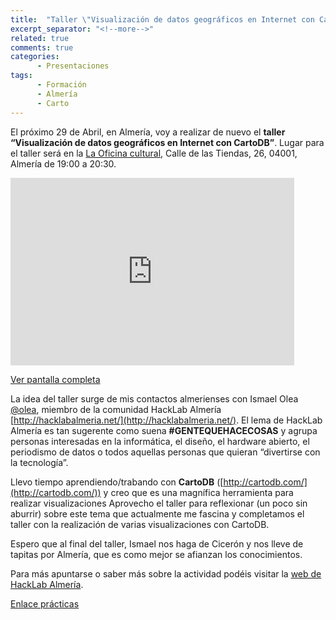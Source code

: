 ```yaml
---
title:  "Taller \"Visualización de datos geográficos en Internet con CartoDB\" Almería 29 de Abril 2015"
excerpt_separator: "<!--more-->"
related: true
comments: true
categories:
      - Presentaciones
tags:
      - Formación
      - Almería
      - Carto
---
```

        
El próximo 29 de Abril, en Almería, voy a realizar de nuevo el **taller “Visualización de datos geográficos en Internet con CartoDB”**. Lugar para el taller será en la [La Oficina cultural](http://laoficinacultural.org/), Calle de las Tiendas, 26, 04001, Almería de 19:00 a 20:30.

<!--more-->

<iframe src="http://umap.fluv.io/es/map/mapa-sin-titulo_2738?scaleControl=false&amp;miniMap=false&amp;scrollWheelZoom=false&amp;zoomControl=true&amp;allowEdit=false&amp;moreControl=true&amp;datalayersControl=true&amp;onLoadPanel=undefined&amp;captionBar=false#18/36.84097/-2.46593" frameborder="0" width="90%" height="300px"></iframe>

[Ver pantalla completa](http://umap.fluv.io/es/map/mapa-sin-titulo_2738)

La idea del taller surge de mis contactos almerienses con Ismael Olea [@olea](https://twitter.com/olea), miembro de la comunidad HackLab Almería [http://hacklabalmeria.net/](http://hacklabalmeria.net/). El lema de HackLab Almería es tan sugerente como suena **#GENTEQUEHACECOSAS** y agrupa personas interesadas en la informática, el diseño, el hardware abierto, el periodismo de datos o todos aquellas personas que quieran “divertirse con la tecnología”.

Llevo tiempo aprendiendo/trabando con **CartoDB** ([http://cartodb.com/](http://cartodb.com/)) y creo que es una magnífica herramienta para realizar visualizaciones Aprovecho el taller para reflexionar (un poco sin aburrir) sobre este tema que actualmente me fascina y completamos el taller con la realización de varias visualizaciones con CartoDB.

Espero que al final del taller, Ismael nos haga de Cicerón y nos lleve de tapitas por Almería, que es como mejor se afianzan los conocimientos.

Para más apuntarse o saber más sobre la actividad podéis visitar la [web de HackLab Almería](http://hacklabalmeria.net/actividades/2015/04/29/taller-cartodb.html).

[Enlace prácticas](https://drive.google.com/file/d/0B4ae3iJxxLBuT3pBNkEzZ2Zqcjg/view?usp=sharing)  

        
